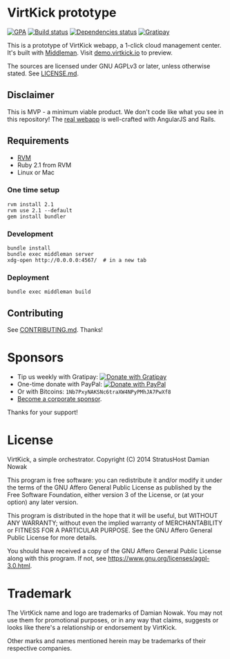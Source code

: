# VirtKick prototype

[![GPA](https://img.shields.io/codeclimate/github/virtkick/virtkick-prototype.svg?style=flat-square)](https://codeclimate.com/github/virtkick/virtkick-prototype)
[![Build status](https://img.shields.io/travis/virtkick/virtkick-prototype.svg?style=flat-square)](https://travis-ci.org/virtkick/virtkick-prototype)
[![Dependencies status](http://img.shields.io/gemnasium/virtkick/virtkick-prototype.svg?style=flat-square)](https://gemnasium.com/virtkick/virtkick-prototype)
[![Gratipay](https://img.shields.io/gratipay/virtkick.svg?style=flat-square)](https://gratipay.com/virtkick/)

This is a prototype of VirtKick webapp, a 1-click cloud management center.
It's built with [Middleman](http://middlemanapp.com/).
Visit [demo.virtkick.io](https://demo.virtkick.io/) to preview.

The sources are licensed under GNU AGPLv3 or later, unless otherwise stated.
See [LICENSE.md](https://github.com/syskillerdev/virtkick-prototype/blob/master/LICENSE.md).

## Disclaimer

This is MVP - a minimum viable product. We don't code like what you see in this repository! The [real webapp](https://github.com/syskillerdev/virtkick-webapp) is well-crafted with AngularJS and Rails.

## Requirements

- [RVM](https://rvm.io/)
- Ruby 2.1 from RVM
- Linux or Mac

### One time setup

```
rvm install 2.1
rvm use 2.1 --default
gem install bundler
```

### Development

```
bundle install
bundle exec middleman server
xdg-open http://0.0.0.0:4567/  # in a new tab
```

### Deployment

```
bundle exec middleman build
```

## Contributing

See [CONTRIBUTING.md](https://github.com/syskillerdev/virtkick-prototype/blob/master/CONTRIBUTING.md). Thanks!

# Sponsors

- Tip us weekly with Gratipay: [![Donate with Gratipay](https://img.shields.io/gratipay/virtkick.svg?style=flat-square)](https://gratipay.com/virtkick/)
- One-time donate with PayPal: [![Donate with PayPal](https://raw.githubusercontent.com/virtkick/virtkick/master/paypal-donate.png)](https://www.paypal.com/cgi-bin/webscr?cmd=_s-xclick&hosted_button_id=AGF4FPG7JZ7NY&lc=US)
- Or with Bitcoins: `1Nb7PxyNAKSNc6traXW4NPyPMhJA7PwXf8`
- [Become a corporate sponsor](https://www.virtkick.io/become-a-sponsor.html).

Thanks for your support!

# License

VirtKick, a simple orchestrator.
Copyright (C) 2014 StratusHost Damian Nowak

This program is free software: you can redistribute it and/or modify
it under the terms of the GNU Affero General Public License as
published by the Free Software Foundation, either version 3 of the
License, or (at your option) any later version.

This program is distributed in the hope that it will be useful,
but WITHOUT ANY WARRANTY; without even the implied warranty of
MERCHANTABILITY or FITNESS FOR A PARTICULAR PURPOSE.  See the
GNU Affero General Public License for more details.

You should have received a copy of the GNU Affero General Public License
along with this program.  If not, see https://www.gnu.org/licenses/agpl-3.0.html.


# Trademark

The VirtKick name and logo are trademarks of Damian Nowak.
You may not use them for promotional purposes,
or in any way that claims, suggests or looks like
there's a relationship or endorsement by VirtKick.

Other marks and names mentioned herein may be trademarks of their respective companies.
